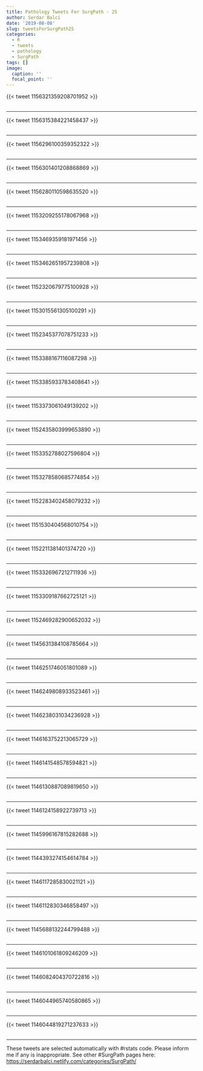 ```yaml
---
title: Pathology Tweets For SurgPath - 25
author: Serdar Balci
date: '2019-08-08'
slug: tweetsForSurgPath25
categories:
  - R
  - tweets
  - pathology
  - SurgPath
tags: []
image:
  caption: ''
  focal_point: ''
---
```



{{< tweet 1156321359208701952 >}}
<br>
<br>
<hr>
{{< tweet 1156315384221458437 >}}
<br>
<br>
<hr>
{{< tweet 1156296100359352322 >}}
<br>
<br>
<hr>
{{< tweet 1156301401208868869 >}}
<br>
<br>
<hr>
{{< tweet 1156280110598635520 >}}
<br>
<br>
<hr>
{{< tweet 1153209255178067968 >}}
<br>
<br>
<hr>
{{< tweet 1153469359181971456 >}}
<br>
<br>
<hr>
{{< tweet 1153462651957239808 >}}
<br>
<br>
<hr>
{{< tweet 1152320679775100928 >}}
<br>
<br>
<hr>
{{< tweet 1153015561305100291 >}}
<br>
<br>
<hr>
{{< tweet 1152345377078751233 >}}
<br>
<br>
<hr>
{{< tweet 1153388167116087298 >}}
<br>
<br>
<hr>
{{< tweet 1153385933783408641 >}}
<br>
<br>
<hr>
{{< tweet 1153373061049139202 >}}
<br>
<br>
<hr>
{{< tweet 1152435803999653890 >}}
<br>
<br>
<hr>
{{< tweet 1153352788027596804 >}}
<br>
<br>
<hr>
{{< tweet 1153278580685774854 >}}
<br>
<br>
<hr>
{{< tweet 1152283402458079232 >}}
<br>
<br>
<hr>
{{< tweet 1151530404568010754 >}}
<br>
<br>
<hr>
{{< tweet 1152211381401374720 >}}
<br>
<br>
<hr>
{{< tweet 1153326967212711936 >}}
<br>
<br>
<hr>
{{< tweet 1153309187662725121 >}}
<br>
<br>
<hr>
{{< tweet 1152469282900652032 >}}
<br>
<br>
<hr>
{{< tweet 1145631384108785664 >}}
<br>
<br>
<hr>
{{< tweet 1146251746051801089 >}}
<br>
<br>
<hr>
{{< tweet 1146249808933523461 >}}
<br>
<br>
<hr>
{{< tweet 1146238031034236928 >}}
<br>
<br>
<hr>
{{< tweet 1146163752213065729 >}}
<br>
<br>
<hr>
{{< tweet 1146141548578594821 >}}
<br>
<br>
<hr>
{{< tweet 1146130887089819650 >}}
<br>
<br>
<hr>
{{< tweet 1146124158922739713 >}}
<br>
<br>
<hr>
{{< tweet 1145996167815282688 >}}
<br>
<br>
<hr>
{{< tweet 1144393274154614784 >}}
<br>
<br>
<hr>
{{< tweet 1146117285830021121 >}}
<br>
<br>
<hr>
{{< tweet 1146112830346858497 >}}
<br>
<br>
<hr>
{{< tweet 1145688132244799488 >}}
<br>
<br>
<hr>
{{< tweet 1146101061809246209 >}}
<br>
<br>
<hr>
{{< tweet 1146082404370722816 >}}
<br>
<br>
<hr>
{{< tweet 1146044965740580865 >}}
<br>
<br>
<hr>
{{< tweet 1146044819271237633 >}}
<br>
<br>
<hr>


These tweets are selected automatically with #rstats code. Please inform me if any is inappropriate.
See other #SurgPath pages here: https://serdarbalci.netlify.com/categories/SurgPath/
